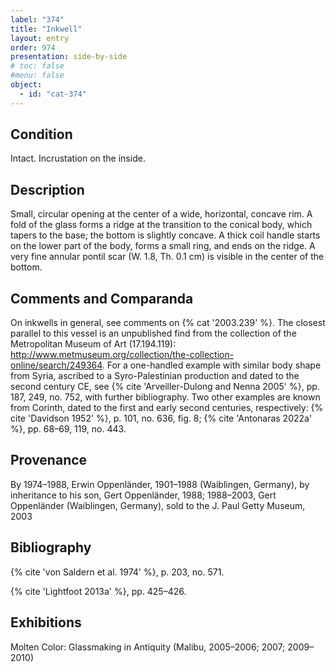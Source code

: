 ```yaml
---
label: "374"
title: "Inkwell"
layout: entry
order: 974
presentation: side-by-side
# toc: false
#menu: false 
object:
  - id: "cat-374"
---
```


## Condition

Intact. Incrustation on the inside.

## Description

Small, circular opening at the center of a wide, horizontal, concave rim. A fold of the glass forms a ridge at the transition to the conical body, which tapers to the base; the bottom is slightly concave. A thick coil handle starts on the lower part of the body, forms a small ring, and ends on the ridge. A very fine annular pontil scar (W. 1.8, Th. 0.1 cm) is visible in the center of the bottom.

## Comments and Comparanda

On inkwells in general, see comments on {% cat '2003.239' %}. The closest parallel to this vessel is an unpublished find from the collection of the Metropolitan Museum of Art (17.194.119): http://www.metmuseum.org/collection/the-collection-online/search/249364. For a one-handled example with similar body shape from Syria, ascribed to a Syro-Palestinian production and dated to the second century CE, see {% cite 'Arveiller-Dulong and Nenna 2005' %}, pp. 187, 249, no. 752, with further bibliography. Two other examples are known from Corinth, dated to the first and early second centuries, respectively: {% cite 'Davidson 1952' %}, p. 101, no. 636, fig. 8; {% cite 'Antonaras 2022a' %}, pp. 68–69, 119, no. 443.

## Provenance

By 1974–1988, Erwin Oppenländer, 1901–1988 (Waiblingen, Germany), by inheritance to his son, Gert Oppenländer, 1988; 1988–2003, Gert Oppenländer (Waiblingen, Germany), sold to the J. Paul Getty Museum, 2003

## Bibliography

{% cite 'von Saldern et al. 1974' %}, p. 203, no. 571.

{% cite 'Lightfoot 2013a' %}, pp. 425–426.

## Exhibitions

Molten Color: Glassmaking in Antiquity (Malibu, 2005–2006; 2007; 2009–2010)